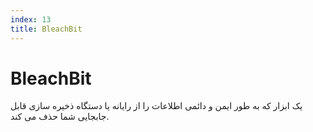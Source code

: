```yaml
---
index: 13
title: BleachBit
---
```

# BleachBit

یک ابزار که به طور ایمن و دائمی اطلاعات را از رایانه یا دستگاه ذخیره سازی قابل جابجایی شما حذف می کند.